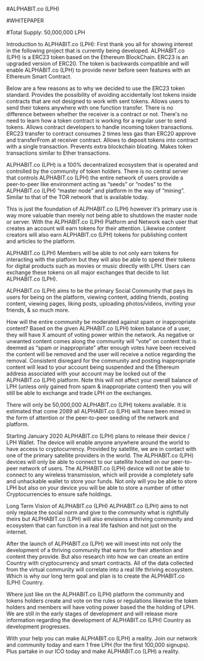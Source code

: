 #ALPHABIT.co (LPH)

#WHITEPAPER

#Total Supply: 50,000,000 LPH


Introduction to ALPHABIT.co (LPH):
First thank you all for showing interest in the following project that is currently being developed. ALPHABIT.co (LPH) is a ERC23 token based on the Ethereum BlockChain. ERC23 is an upgraded version of ERC20. The token is backwards compatible and will enable ALPHABIT.co (LPH) to provide never before seen features with an Ethereum Smart Contract.


Below are a few reasons as to why we decided to use the ERC23 token standard.
Provides the possibility of avoiding accidentally lost tokens inside contracts that are not designed to work with sent tokens.
Allows users to send their tokens anywhere with one function transfer. There is no difference between whether the receiver is a contract or not. There's no need to learn how a token contract is working for a regular user to send tokens.
Allows contract developers to handle incoming token transactions.
ERC23 transfer to contract consumes 2 times less gas than ERC20 approve and transferFrom at receiver contract.
Allows to deposit tokens into contract with a single transaction. Prevents extra blockchain bloating.
Makes token transactions similar to Ether transactions.


ALPHABIT.co (LPH) is a 100% decentralized ecosystem that is operated and controlled by the community of token holders. There is no central server that controls ALPHABIT.co (LPH) the entire network of users provide a peer-to-peer like environment acting as “seeds” or “nodes” to the ALPHABIT.co (LPH) “master node” and platform in the way of “mining”. Similar to that of the TOR network that is available today.

This is just the foundation of ALPHABIT.co (LPH) however it’s primary use is way more valuable than merely not being able to shutdown the master node or server. With the ALPHABIT.co (LPH) Platform and Network each user that creates an account will earn tokens for their attention. Likewise content creators will also earn ALPHABIT.co (LPH) tokens for publishing content and articles to the platform.

ALPHABIT.co (LPH) Members will be able to not only earn tokens for interacting with the platform but they will also be able to spend their tokens for digital products such as movies or music directly with LPH. Users can exchange these tokens on all major exchanges that decide to list ALPHABIT.co (LPH). 

ALPHABIT.co (LPH) aims to be the primary Social Community that pays its users for being on the platform, viewing content, adding friends, posting content, viewing pages, liking posts, uploading photos/videos, inviting your friends, & so much more.

How will the entire community be moderated against spam or inappropriate content?
Based on the given ALPHABIT.co (LPH) token balance of a user, they will have X amount of voting power within the network. As negative or unwanted content comes along the community will “vote” on content that is deemed as “spam or inappropriate” after enough votes have been received the content will be removed and the user will receive a notice regarding the removal. Consistent disregard for the community and posting inappropriate content will lead to your account being suspended and the Ethereum address associated with your account may be locked out of the ALPHABIT.co (LPH) platform. Note this will not affect your overall balance of LPH (unless only gained from spam & inappropriate content) then you will still be able to exchange and trade LPH on the exchanges. 

There will only be 50,000,000 ALPHABIT.co (LPH) tokens available. 
It is estimated that come 2089 all ALPHABIT.co (LPH) will have been mined in the form of attention or the peer-to-peer seeding of the network and platform.

Starting January 2020 ALPHABIT.co (LPH) plans to release their device / LPH Wallet. The device will enable anyone anywhere around the world to have access to cryptocurrency. Provided by satellite, we are in contact with one of the primary satellite providers in the world. The ALPHABIT.co (LPH) devices will only be able to connect to our satellite hosted on our peer-to-peer network of users. The ALPHABIT.co (LPH) device will not be able to connect to any wireless transmission, which will provide a completely safe and unhackable wallet to store your funds. Not only will you be able to store LPH but also on your device you will be able to store a number of other Cryptocurrencies to ensure safe holdings. 

Long Term Vision of ALPHABIT.co (LPH)
ALPHABIT.co (LPH) aims to not only replace the social norm and give to the community what is rightfully theirs but ALPHABIT.co (LPH) will also envisions a thriving community and ecosystem that can function in a real life fashion and not just on the internet. 

After the launch of ALPHABIT.co (LPH) we will invest into not only the development of a thriving community that earns for their attention and content they provide. But also research into how we can create an entire Country with cryptocurrency and smart contracts. All of the data collected from the virtual community will correlate into a real life thriving ecosystem. Which is why our long term goal and plan is to create the ALPHABIT.co (LPH) Country. 

Where just like on the ALPHABIT.co (LPH) platform the community and tokens holders create and vote on the rules or regulations likewise the token holders and members will have voting power based the the holding of LPH. We are still in the early stages of development and will release more information regarding the development of ALPHABIT.co (LPH) Country as development progresses.

With your help you can make ALPHABIT.co (LPH) a reality. Join our network and community today and earn 1 free LPH (for the first 100,000 signups). Plus partake in our ICO today and make ALPHABIT.co (LPH) a reality.
